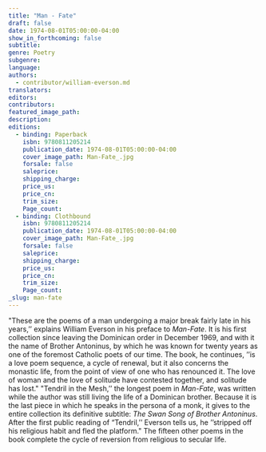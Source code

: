 ```yaml
---
title: "Man - Fate"
draft: false
date: 1974-08-01T05:00:00-04:00
show_in_forthcoming: false
subtitle:
genre: Poetry
subgenre:
language:
authors:
  - contributor/william-everson.md
translators:
editors:
contributors:
featured_image_path:
description:
editions:
  - binding: Paperback
    isbn: 9780811205214
    publication_date: 1974-08-01T05:00:00-04:00
    cover_image_path: Man-Fate_.jpg
    forsale: false
    saleprice:
    shipping_charge:
    price_us:
    price_cn:
    trim_size:
    Page_count:
  - binding: Clothbound
    isbn: 9780811205214
    publication_date: 1974-08-01T05:00:00-04:00
    cover_image_path: Man-Fate_.jpg
    forsale: false
    saleprice:
    shipping_charge:
    price_us:
    price_cn:
    trim_size:
    Page_count:
_slug: man-fate
---
```


"These are the poems of a man undergoing a major break fairly late in his years,’’ explains William Everson in his preface to _Man-Fate_. It is his first collection since leaving the Dominican order in December 1969, and with it the name of Brother Antoninus, by which he was known for twenty years as one of the foremost Catholic poets of our time. The book, he continues, ’’is a love poem sequence, a cycle of renewal, but it also concerns the monastic life, from the point of view of one who has renounced it. The love of woman and the love of solitude have contested together, and solitude has lost." "Tendril in the Mesh,’’ the longest poem in _Man-Fate_, was written while the author was still living the life of a Dominican brother. Because it is the last piece in which he speaks in the persona of a monk, it gives to the entire collection its definitive subtitle: _The Swan Song of Brother Antoninus_. After the first public reading of “Tendril,’’ Everson tells us, he ’’stripped off his religious habit and fled the platform." The fifteen other poems in the book complete the cycle of reversion from religious to secular life.

